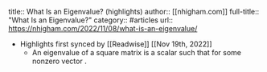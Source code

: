 title:: What Is an Eigenvalue? (highlights)
author:: [[nhigham.com]]
full-title:: "What Is an Eigenvalue?"
category:: #articles
url:: https://nhigham.com/2022/11/08/what-is-an-eigenvalue/

- Highlights first synced by [[Readwise]] [[Nov 19th, 2022]]
	- An eigenvalue of a square matrix  is a scalar  such that  for some nonzero vector .